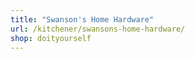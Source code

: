 ```yaml
---
title: "Swanson's Home Hardware"
url: /kitchener/swansons-home-hardware/
shop: doityourself
---
```

